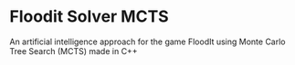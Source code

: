 # Floodit Solver MCTS
An artificial intelligence approach for the game FloodIt using Monte Carlo Tree Search (MCTS) made in C++
